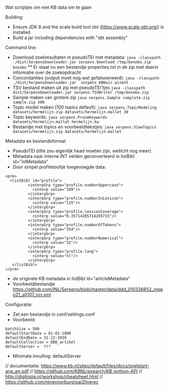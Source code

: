 Wat scriptjes om met KB data om te gaan


Building:

* Ensure JDK 8 and the scala build tool sbt (https://www.scala-sbt.org/) is installed
* Build a jar including dependencies with "sbt assembly"


Command line:

* Download zoekresultaten in pseudoTEI met metadata: ```java -classpath ./dist/SerpensDownloader.jar serpens.Download /tmp/bonobo.zip bonobo```
** Er staat nu een bestandje properties.txt in de zip met daarin informatie over de zoekopdracht
* Concordanties (output moet nog wat gefatsoeneerd):  ```java -classpath ./dist/SerpensDownloader.jar  serpens KBKwic wisent```
* TSV  bestand maken uit zip met pseudoTEI'tjes ```java -classpath dist/SerpensDownloader.jar serpens.TSVWriter /tmp/bonobo.zip``` 
* Sample maken van grotere zip ```java serpens.Sample complete.zip sample.zip 500``` 
* Topic model maken (100 topics default): ```java serpens.TopicModeling datasets/hermelijn.zip datasets/hermelijn.mallet 30```
* Topic keywords: ```java serpens.PruneKeywords datasets/hermelijn.mallet hermelijn.kw```  
* Bestandje met topics en voorbeeldtekstjes: ```java serpens.ViewTopics datasets/hermelijn.zip datasets/hermelijn.mallet```
 
Metadata en bestandsformat

* PseudoTEI (title zou eigenlijk head moeten zijn, wellicht nog meer)
* Metadata naar interne INT velden geconverteerd in listBibl id="inlMetadata"
* Door simpel profiletooltje toegevoegde data:

```
<pre>
  <listBibl id="profile">
          <interpGrp type="profile.numberUppercase">
            <interp value="109"/>
          </interpGrp>
          <interpGrp type="profile.numberInLexicon">
            <interp value="115"/>
          </interpGrp>
          <interpGrp type="profile.lexiconCoverage">
            <interp value="0.35714285714285715"/>
          </interpGrp>
          <interpGrp type="profile.numberOfTokens">
            <interp value="354"/>
          </interpGrp>
          <interpGrp type="profile.numberNumerical">
            <interp value="32"/>
          </interpGrp>
          <interpGrp type="profile.lang">
            <interp value="nl"/>
          </interpGrp>
   </listBibl>
</pre>
```

* de originele KB metadata in listBibl id="articleMetadata"
* Voorbeeldbestandje https://github.com/INL/Serpens/blob/master/data/ddd_010336852_mpeg21_a0107_ocr.xml

Configuratie:

* Zet een bestandje in conf/settings.conf
* Voorbeeld:
```
batchSize = 500
defaultStartDate = 01-01-1800
defaultEndDate = 31-12-1939
defaultCollection = DDD_artikel
defaultServer =  ???
```

* Minimale invulling: defaultServer


// documentatie: https://www.kb.nl/sites/default/files/docs/snelstart-anp_en.pdf
// https://github.com/KBNLresearch/KB-python-API
// http://digitopia.nl/workshop/cheatsheet.html
// https://github.com/renevoorburg/oai2linerec
 
